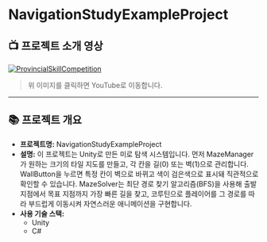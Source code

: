 # NavigationStudyExampleProject

## 📺 프로젝트 소개 영상
[![ProvincialSkillCompetition](https://img.youtube.com/vi/qtoLyM6I8Og/0.jpg)](https://youtu.be/qtoLyM6I8Og)

> 위 이미지를 클릭하면 YouTube로 이동합니다.

---

## 📚 프로젝트 개요
- **프로젝트명:** NavigationStudyExampleProject
- **설명:** 이 프로젝트는 Unity로 만든 미로 탐색 시스템입니다.
먼저 MazeManager가 원하는 크기의 타일 지도를 만들고, 각 칸을 길(0) 또는 벽(1)으로 관리합니다.
WallButton을 누르면 특정 칸이 벽으로 바뀌고 색이 검은색으로 표시돼 직관적으로 확인할 수 있습니다.
MazeSolver는 최단 경로 찾기 알고리즘(BFS)을 사용해 출발 지점에서 목표 지점까지 가장 빠른 길을 찾고,
코루틴으로 플레이어를 그 경로를 따라 부드럽게 이동시켜 자연스러운 애니메이션을 구현합니다.
- **사용 기술 스택:** 
  - Unity
  - C#
